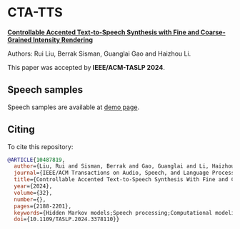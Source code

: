 # CTA-TTS


[**Controllable Accented Text-to-Speech Synthesis with Fine and Coarse-Grained Intensity Rendering**](https://ieeexplore.ieee.org/document/10487819)

Authors: Rui Liu, Berrak Sisman, Guanglai Gao and Haizhou Li.

This paper was accepted by **IEEE/ACM-TASLP 2024**.

## Speech samples


Speech samples are available at [demo page](https://ttslr.github.io/CTA-TTS/).



## Citing
To cite this repository:
```bibtex
@ARTICLE{10487819,
  author={Liu, Rui and Sisman, Berrak and Gao, Guanglai and Li, Haizhou},
  journal={IEEE/ACM Transactions on Audio, Speech, and Language Processing}, 
  title={Controllable Accented Text-to-Speech Synthesis With Fine and Coarse-Grained Intensity Rendering}, 
  year={2024},
  volume={32},
  number={},
  pages={2188-2201},
  keywords={Hidden Markov models;Speech processing;Computational modeling;Acoustics;Training;Speech recognition;Phonetics;Accent;accent intensity;controllable;text-to-speech (TTS) synthesis},
  doi={10.1109/TASLP.2024.3378110}}


```
